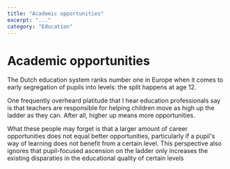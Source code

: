 ```yaml
---
title: "Academic opportunities"
excerpt: "..."
category: "Education"
---
```


# Academic opportunities
The Dutch education system ranks number one in Europe when it comes to early segregation of pupils into levels: the split happens at age 12.

One frequently overheard platitude that I hear education professionals say is that teachers are responsible for helping children move as high up the ladder as they can. After all, higher up means more opportunities.

What these people may forget is that a larger amount of career opportunities does not equal better opportunities, particularly if a pupil's way of learning does not benefit from a certain level. This perspective also ignores that pupil-focused ascension on the ladder only increases the existing disparaties in the educational quality of certain levels